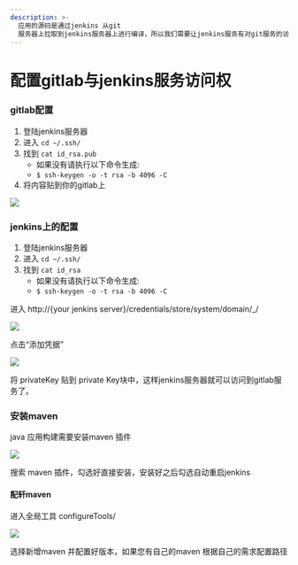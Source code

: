 ```yaml
---
description: >-
  应用的源码是通过jenkins 从git
  服务器上拉取到jenkins服务器上进行编译，所以我们需要让jenkins服务有对git服务的访问权限。以下是介绍如何让jenkins有对gitlab和github的访问权限配置。
---
```


# 配置gitlab与jenkins服务访问权

### gitlab配置

1. 登陆jenkins服务器
2. 进入 `cd ~/.ssh/`
3. 找到 `cat id_rsa.pub`
   * 如果没有请执行以下命令生成:
   * `$ ssh-keygen -o -t rsa -b 4096 -C`
4. 将内容贴到你的gitlab上

![](http://source.qiniu.cnd.nsini.com/images/2019/07/8c/43/e7/20190726-8ae0a304799c77e0e60684114388c392.jpeg?imageView2/2/w/1280/interlace/0/q/80)

### jenkins上的配置

1. 登陆jenkins服务器
2. 进入 `cd ~/.ssh/`
3. 找到 `cat id_rsa`
   * 如果没有请执行以下命令生成:
   * `$ ssh-keygen -o -t rsa -b 4096 -C`

进入 http://{your jenkins server}/credentials/store/system/domain/\_/

![](http://source.qiniu.cnd.nsini.com/images/2019/07/7d/61/8b/20190726-d535f7c0a8f5be9b86b1056361c7d014.jpeg?imageView2/2/w/1280/interlace/0/q/100)

点击“添加凭据”

![](http://source.qiniu.cnd.nsini.com/images/2019/07/f8/bb/1e/20190726-0f2fda09eb0eec6514559cd2bb1f8b5f.jpeg)

将 privateKey 贴到 private Key块中，这样jenkins服务器就可以访问到gitlab服务了。

### 安装maven

java 应用构建需要安装maven 插件

![](http://source.qiniu.cnd.nsini.com/images/2019/07/20/a7/1d/20190726-8ea71c8c5b09d7701d69587da7820466.jpeg?imageView2/2/w/1280/interlace/0/q/100)

搜索 maven 插件，勾选好直接安装，安装好之后勾选自动重启jenkins

#### 配轩maven

进入全局工具 configureTools/

![](http://source.qiniu.cnd.nsini.com/images/2019/07/49/c5/e2/20190726-23cc2b4dcf892fffebae9d47c5649d74.jpeg?imageView2/2/w/1280/interlace/0/q/100)

选择新增maven 并配置好版本，如果您有自己的maven 根据自己的需求配置路径

